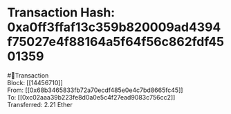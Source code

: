 
Transaction Hash: 0xa0ff3ffaf13c359b820009ad4394f75027e4f88164a5f64f56c862fdf4501359
====================================================================================
  
#💸Transaction  
Block: [[14456710]]  
From: [[0x68b3465833fb72a70ecdf485e0e4c7bd8665fc45]]  
To: [[0xc02aaa39b223fe8d0a0e5c4f27ead9083c756cc2]]  
Transferred: 2.21 Ether